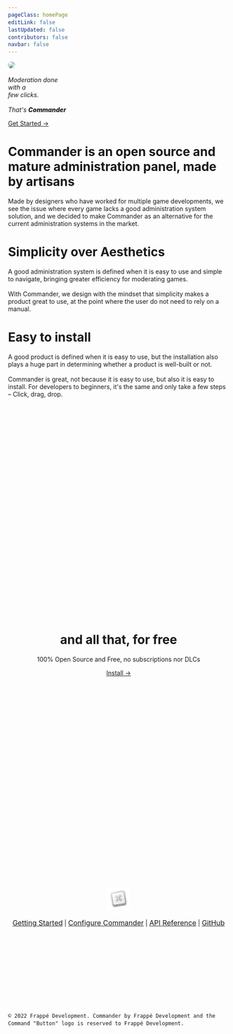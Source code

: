 ```yaml
---
pageClass: homePage
editLink: false
lastUpdated: false
contributors: false
navbar: false
---
```


<div class="page">
<div class="top">
<img src="/images/banner.png" style="object-fit: cover; border-radius: 15px" height=70px>
<p class="title">
    <span><i style="--i: 1">Moderation</i></span>
    <span><i style="--i: 1">done</i></span>
    <br>
    <span><i style="--i: 2">with</i></span>
    <span><i style="--i: 2">a</i></span>
    <br>
    <span><i style="--i: 3">few</i></span>
    <span><i style="--i: 4">clicks.</i></span>
    <br>
    <br>
    <span><i style="--i: 12">That's</i></span>
    <span><i style="--i: 14; font-weight:800 ">Commander</i></span>
</p>
<a href="./home/intro.html">Get Started →</a>
</div>

<div class="content">
<h1>Commander is an open source and mature administration panel, made by artisans</h1>
<p>Made by designers who have worked for multiple game developments, we see the issue where every game lacks a good administration system solution, and we decided to make Commander as an alternative for the current administration systems in the market.</p>

<h1>Simplicity over Aesthetics</h1>
<p>A good administration system is defined when it is easy to use and simple to navigate, bringing greater efficiency for moderating games.<br><br>With Commander, we design with the mindset that simplicity makes a product great to use, at the point where the user do not need to rely on a manual.</p>

<h1>Easy to install</h1>
<p>A good product is defined when it is easy to use, but the installation also plays a huge part in determining whether a product is well-built or not.<br><br>Commander is great, not because it is easy to use, but also it is easy to install. For developers to beginners, it's the same and only take a few steps – Click, drag, drop.</p>
</div>

<div align="center" style="padding-top: 30rem; padding-bottom: 30rem">
<h1>and all that, for free</h1>
<p style="padding: 0">100% Open Source and Free, no subscriptions nor DLCs</p>
<a href="./home/intro.html" style="margin: 0">Install →</a>
</div>
</div>
<div align="center" style="padding-bottom: 12rem">
<img src="/images/icon.png" height=50>
<br>
<br>
<a href="./home/intro.html" style="margin: 0; font-size: 1rem; font-weight: 400">Getting Started</a> | <a href="./guides/config/intro.html" style="margin: 0; font-size: 1rem; font-weight: 400">Configure Commander</a> | <a href="./ref/api.html" style="margin: 0; font-size: 1rem; font-weight: 400">API Reference</a> | <a href="https://github.com/7kayoh/commander.git" style="margin: 0; font-size: 1rem; font-weight: 400">GitHub</a>
</div>
<code>© 2022 Frappé Development. Commander by Frappé Development and the Command "Button" logo is reserved to Frappé Development.</code>
